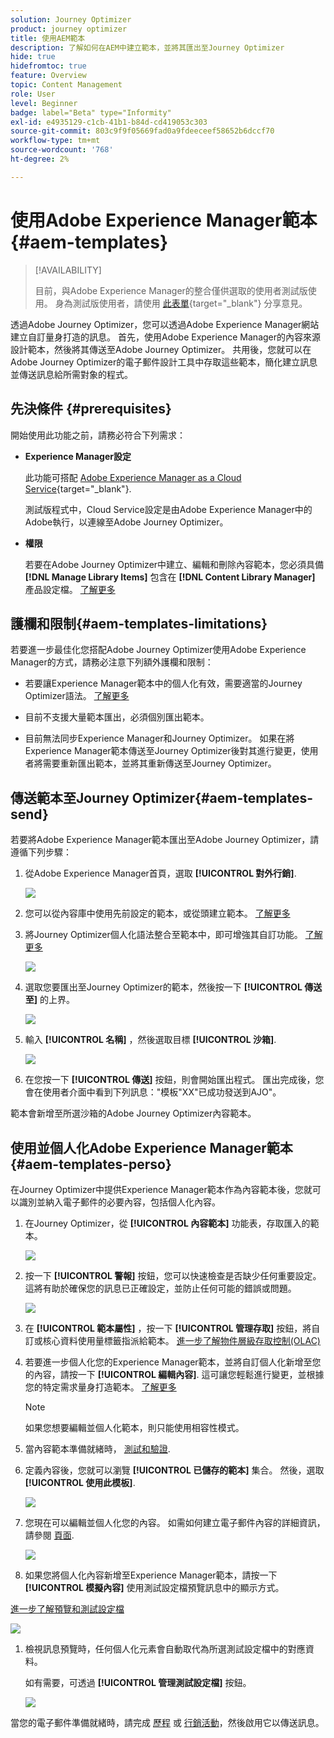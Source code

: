 ```yaml
---
solution: Journey Optimizer
product: journey optimizer
title: 使用AEM範本
description: 了解如何在AEM中建立範本，並將其匯出至Journey Optimizer
hide: true
hidefromtoc: true
feature: Overview
topic: Content Management
role: User
level: Beginner
badge: label="Beta" type="Informity"
exl-id: e4935129-c1cb-41b1-b84d-cd419053c303
source-git-commit: 803c9f9f05669fad0a9fdeeceef58652b6dccf70
workflow-type: tm+mt
source-wordcount: '768'
ht-degree: 2%

---
```


# 使用Adobe Experience Manager範本 {#aem-templates}

>[!AVAILABILITY]
>
>目前，與Adobe Experience Manager的整合僅供選取的使用者測試版使用。
> 身為測試版使用者，請使用 [此表單](https://forms.office.com/pages/responsepage.aspx?id=Wht7-jR7h0OUrtLBeN7O4Wf0cbVTQ3tCpW_unE-w8-JUN1FaNlAzNkhPSUdaSkJXVFRCNTRJNVRFSy4u){target="_blank"} 分享意見。

透過Adobe Journey Optimizer，您可以透過Adobe Experience Manager網站建立自訂量身打造的訊息。 首先，使用Adobe Experience Manager的內容來源設計範本，然後將其傳送至Adobe Journey Optimizer。 共用後，您就可以在Adobe Journey Optimizer的電子郵件設計工具中存取這些範本，簡化建立訊息並傳送訊息給所需對象的程式。

## 先決條件 {#prerequisites}

開始使用此功能之前，請務必符合下列需求：

* **Experience Manager設定**

   此功能可搭配 [Adobe Experience Manager as a Cloud Service](https://experienceleague.adobe.com/docs/experience-manager-cloud-service/content/overview/introduction.html){target="_blank"}.

   測試版程式中，Cloud Service設定是由Adobe Experience Manager中的Adobe執行，以連線至Adobe Journey Optimizer。

* **權限**

   若要在Adobe Journey Optimizer中建立、編輯和刪除內容範本，您必須具備 **[!DNL Manage Library Items]** 包含在 **[!DNL Content Library Manager]** 產品設定檔。 [了解更多](../administration/ootb-product-profiles.md#content-library-manager)

## 護欄和限制{#aem-templates-limitations}

若要進一步最佳化您搭配Adobe Journey Optimizer使用Adobe Experience Manager的方式，請務必注意下列額外護欄和限制：

* 若要讓Experience Manager範本中的個人化有效，需要適當的Journey Optimizer語法。 [了解更多](../personalization/personalization-syntax.md)

* 目前不支援大量範本匯出，必須個別匯出範本。

* 目前無法同步Experience Manager和Journey Optimizer。 如果在將Experience Manager範本傳送至Journey Optimizer後對其進行變更，使用者將需要重新匯出範本，並將其重新傳送至Journey Optimizer。

## 傳送範本至Journey Optimizer{#aem-templates-send}

若要將Adobe Experience Manager範本匯出至Adobe Journey Optimizer，請遵循下列步驟：

1. 從Adobe Experience Manager首頁，選取 **[!UICONTROL 對外行銷]**.

   ![](assets/aem-outbound-menu.png)

1. 您可以從內容庫中使用先前設定的範本，或從頭建立範本。 [了解更多](https://experienceleague.adobe.com/docs/experience-manager-65/authoring/authoring/managing-pages.html?lang=en#creating-a-new-page)

1. 將Journey Optimizer個人化語法整合至範本中，即可增強其自訂功能。 [了解更多](../personalization/personalization-syntax.md)

   ![](assets/aem_ajo_4.png)

1. 選取您要匯出至Journey Optimizer的範本，然後按一下 **[!UICONTROL 傳送至]** 的上界。

   ![](assets/aem-advanced-menu.png)

1. 輸入 **[!UICONTROL 名稱]** ，然後選取目標 **[!UICONTROL 沙箱]**.

   ![](assets/aem-send-template-settings.png)

1. 在您按一下 **[!UICONTROL 傳送]** 按鈕，則會開始匯出程式。 匯出完成後，您會在使用者介面中看到下列訊息：&quot;模板&quot;XX&quot;已成功發送到AJO&quot;。

範本會新增至所選沙箱的Adobe Journey Optimizer內容範本。

## 使用並個人化Adobe Experience Manager範本{#aem-templates-perso}

在Journey Optimizer中提供Experience Manager範本作為內容範本後，您就可以識別並納入電子郵件的必要內容，包括個人化內容。

1. 在Journey Optimizer，從 **[!UICONTROL 內容範本]** 功能表，存取匯入的範本。

   ![](assets/aem_ajo_1.png)

1. 按一下 **[!UICONTROL 警報]** 按鈕，您可以快速檢查是否缺少任何重要設定。 這將有助於確保您的訊息已正確設定，並防止任何可能的錯誤或問題。

   ![](assets/aem_ajo_2.png)

1. 在 **[!UICONTROL 範本屬性]** ，按一下 **[!UICONTROL 管理存取]** 按鈕，將自訂或核心資料使用量標籤指派給範本。 [進一步了解物件層級存取控制(OLAC)](../administration/object-based-access.md)

1. 若要進一步個人化您的Experience Manager範本，並將自訂個人化新增至您的內容，請按一下 **[!UICONTROL 編輯內容]**. 這可讓您輕鬆進行變更，並根據您的特定需求量身打造範本。 [了解更多](get-started-email-design.md)

   >[!NOTE]
   >
   > 如果您想要編輯並個人化範本，則只能使用相容性模式。

1. 當內容範本準備就緒時， [測試和驗證](content-templates.md#test-template).

1. 定義內容後，您就可以瀏覽 **[!UICONTROL 已儲存的範本]** 集合。 然後，選取 **[!UICONTROL 使用此模板]**.

   ![](assets/aem_ajo_3.png)

1. 您現在可以編輯並個人化您的內容。 如需如何建立電子郵件內容的詳細資訊，請參閱 [頁面](content-from-scratch.md).

   ![](assets/aem_ajo_5.png)

1. 如果您將個人化內容新增至Experience Manager範本，請按一下 **[!UICONTROL 模擬內容]** 使用測試設定檔預覽訊息中的顯示方式。

[進一步了解預覽和測試設定檔](../email/preview.md)

   ![](assets/aem_ajo_6.png)

1. 檢視訊息預覽時，任何個人化元素會自動取代為所選測試設定檔中的對應資料。

   如有需要，可透過 **[!UICONTROL 管理測試設定檔]** 按鈕。

   ![](assets/aem_ajo_7.png)

當您的電子郵件準備就緒時，請完成 [歷程](../building-journeys/journey-gs.md) 或 [行銷活動](../campaigns/create-campaign.md)，然後啟用它以傳送訊息。
